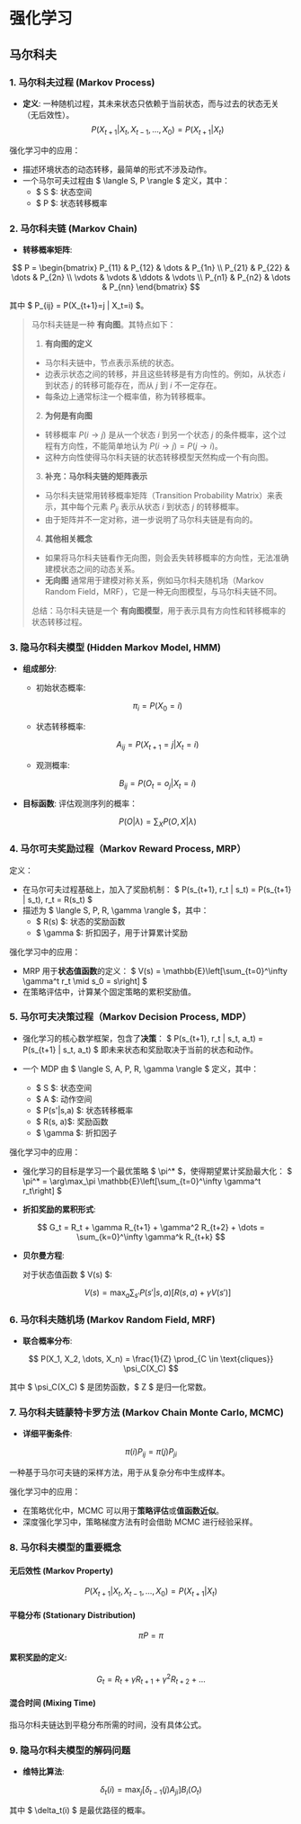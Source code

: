 # 强化学习

## 马尔科夫

### 1. 马尔科夫过程 (Markov Process)

- **定义**: 一种随机过程，其未来状态只依赖于当前状态，而与过去的状态无关（无后效性）。
$$
P(X_{t+1} | X_t, X_{t-1}, \dots, X_0) = P(X_{t+1} | X_t)
$$

强化学习中的应用：
- 描述环境状态的动态转移，最简单的形式不涉及动作。
- 一个马尔可夫过程由 $ \langle S, P \rangle $ 定义，其中：
  - $ S $: 状态空间
  - $ P $: 状态转移概率



### 2. 马尔科夫链 (Markov Chain)
- **转移概率矩阵**:

$$
P = 
\begin{bmatrix}
P_{11} & P_{12} & \dots & P_{1n} \\
P_{21} & P_{22} & \dots & P_{2n} \\
\vdots & \vdots & \ddots & \vdots \\
P_{n1} & P_{n2} & \dots & P_{nn}
\end{bmatrix}
$$

其中 $ P_{ij} = P(X_{t+1}=j | X_t=i) $。

>马尔科夫链是一种 **有向图**。其特点如下：  
>
>1. **有向图的定义**
>   - 马尔科夫链中，节点表示系统的状态。
>   - 边表示状态之间的转移，并且这些转移是有方向性的。例如，从状态 $i$ 到状态 $j$ 的转移可能存在，而从 $j$ 到 $i$ 不一定存在。
>   - 每条边上通常标注一个概率值，称为转移概率。
>
>2. **为何是有向图**
>   - 转移概率 $P(i \to j)$ 是从一个状态 $i$ 到另一个状态 $j$ 的条件概率，这个过程有方向性，不能简单地认为 $P(i \to j) = P(j \to i)$。
>   - 这种方向性使得马尔科夫链的状态转移模型天然构成一个有向图。
>
>3. **补充：马尔科夫链的矩阵表示**
>   - 马尔科夫链常用转移概率矩阵（Transition Probability Matrix）来表示，其中每个元素 $P_{ij}$ 表示从状态 $i$ 到状态 $j$ 的转移概率。
>   - 由于矩阵并不一定对称，进一步说明了马尔科夫链是有向的。
>
>4. **其他相关概念**
>   - 如果将马尔科夫链看作无向图，则会丢失转移概率的方向性，无法准确建模状态之间的动态关系。
>   - **无向图** 通常用于建模对称关系，例如马尔科夫随机场（Markov Random Field，MRF），它是一种无向图模型，与马尔科夫链不同。
>
>总结：马尔科夫链是一个 **有向图模型**，用于表示具有方向性和转移概率的状态转移过程。



### 3. 隐马尔科夫模型 (Hidden Markov Model, HMM)
- **组成部分**:
  - 初始状态概率:
  
  $$
  \pi_i = P(X_0 = i)
  $$

  - 状态转移概率:

  $$
  A_{ij} = P(X_{t+1}=j | X_t=i)
  $$

  - 观测概率:

  $$
  B_{ij} = P(O_t = o_j | X_t = i)
  $$

- **目标函数**:
  评估观测序列的概率：

  $$
  P(O | \lambda) = \sum_{X} P(O, X | \lambda)
  $$



### 4. **马尔可夫奖励过程（Markov Reward Process, MRP）**

定义：

- 在马尔可夫过程基础上，加入了奖励机制：
  $
  P(s_{t+1}, r_t | s_t) = P(s_{t+1} | s_t), r_t = R(s_t)
  $
- 描述为 $ \langle S, P, R, \gamma \rangle $，其中：
  - $ R(s) $: 状态的奖励函数
  - $ \gamma $: 折扣因子，用于计算累计奖励

强化学习中的应用：

- MRP 用于**状态值函数**的定义：
  $
  V(s) = \mathbb{E}\left[\sum_{t=0}^\infty \gamma^t r_t \mid s_0 = s\right]
  $
- 在策略评估中，计算某个固定策略的累积奖励值。



### 5. **马尔可夫决策过程（Markov Decision Process, MDP）**

- 强化学习的核心数学框架，包含了**决策**：
  $
  P(s_{t+1}, r_t | s_t, a_t) = P(s_{t+1} | s_t, a_t)
  $
  即未来状态和奖励取决于当前的状态和动作。

- 一个 MDP 由 $ \langle S, A, P, R, \gamma \rangle $ 定义，其中：
  - $ S $: 状态空间
  - $ A $: 动作空间
  - $ P(s'|s,a) $: 状态转移概率
  - $ R(s, a)$: 奖励函数
  - $ \gamma $: 折扣因子

强化学习中的应用：

- 强化学习的目标是学习一个最优策略 $ \pi^* $，使得期望累计奖励最大化：
  $
  \pi^* = \arg\max_\pi \mathbb{E}\left[\sum_{t=0}^\infty \gamma^t r_t\right]
  $

- **折扣奖励的累积形式**:

$$
G_t = R_t + \gamma R_{t+1} + \gamma^2 R_{t+2} + \dots = \sum_{k=0}^\infty \gamma^k R_{t+k}
$$

- **贝尔曼方程**:

  对于状态值函数 $ V(s) $:

  $$
  V(s) = \max_a \sum_{s'} P(s' | s, a) \left[ R(s, a) + \gamma V(s') \right]
  $$



### 6. 马尔科夫随机场 (Markov Random Field, MRF)
- **联合概率分布**:

$$
P(X_1, X_2, \dots, X_n) = \frac{1}{Z} \prod_{C \in \text{cliques}} \psi_C(X_C)
$$

其中 $ \psi_C(X_C) $ 是团势函数，$ Z $ 是归一化常数。



### 7. 马尔科夫链蒙特卡罗方法 (Markov Chain Monte Carlo, MCMC)
- **详细平衡条件**:

$$
\pi(i)P_{ij} = \pi(j)P_{ji}
$$

一种基于马尔可夫链的采样方法，用于从复杂分布中生成样本。

强化学习中的应用：
- 在策略优化中，MCMC 可以用于**策略评估**或**值函数近似**。
- 深度强化学习中，策略梯度方法有时会借助 MCMC 进行经验采样。



### 8. 马尔科夫模型的重要概念

#### **无后效性 (Markov Property)**

$$
P(X_{t+1} | X_t, X_{t-1}, \dots, X_0) = P(X_{t+1} | X_t)
$$

#### **平稳分布 (Stationary Distribution)**

$$
\pi P = \pi
$$

#### **累积奖励的定义**:

$$
G_t = R_t + \gamma R_{t+1} + \gamma^2 R_{t+2} + \dots
$$

#### **混合时间 (Mixing Time)**

指马尔科夫链达到平稳分布所需的时间，没有具体公式。



### 9. 隐马尔科夫模型的解码问题

- **维特比算法**:

$$
\delta_t(i) = \max_{j} \left[ \delta_{t-1}(j) A_{ji} \right] B_{i}(O_t)
$$

其中 $ \delta_t(i) $ 是最优路径的概率。
